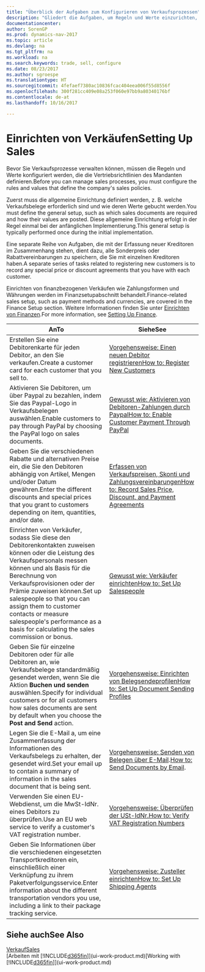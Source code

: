 ```yaml
---
title: "Überblick der Aufgaben zum Konfigurieren von Verkaufsprozessen"
description: "Gliedert die Aufgaben, um Regeln und Werte einzurichten, um Ihre Vertriebsrichtlinien und Arbeitsgänge zu definieren."
documentationcenter: 
author: SorenGP
ms.prod: dynamics-nav-2017
ms.topic: article
ms.devlang: na
ms.tgt_pltfrm: na
ms.workload: na
ms.search.keywords: trade, sell, configure
ms.date: 08/23/2017
ms.author: sgroespe
ms.translationtype: HT
ms.sourcegitcommit: 4fefaef7380ac10836fcac404eea006f55d8556f
ms.openlocfilehash: 300f281cc409e08a253f060e97bb9a80340176bf
ms.contentlocale: de-at
ms.lasthandoff: 10/16/2017

---
```

# <a name="setting-up-sales"></a><span data-ttu-id="0a76d-103">Einrichten von Verkäufen</span><span class="sxs-lookup"><span data-stu-id="0a76d-103">Setting Up Sales</span></span>
<span data-ttu-id="0a76d-104">Bevor Sie Verkaufsprozesse verwalten können, müssen die Regeln und Werte konfiguriert werden, die die Vertriebsrichtlinien des Mandanten definieren.</span><span class="sxs-lookup"><span data-stu-id="0a76d-104">Before you can manage sales processes, you must configure the rules and values that define the company's sales policies.</span></span>

<span data-ttu-id="0a76d-105">Zuerst muss die allgemeine Einrichtung definiert werden, z. B. welche Verkaufsbelege erforderlich sind und wie deren Werte gebucht werden.</span><span class="sxs-lookup"><span data-stu-id="0a76d-105">You must define the general setup, such as which sales documents are required and how their values are posted.</span></span> <span data-ttu-id="0a76d-106">Diese allgemeine Einrichtung erfolgt in der Regel einmal bei der anfänglichen Implementierung.</span><span class="sxs-lookup"><span data-stu-id="0a76d-106">This general setup is typically performed once during the initial implementation.</span></span>

<span data-ttu-id="0a76d-107">Eine separate Reihe von Aufgaben, die mit der Erfassung neuer Kreditoren im Zusammenhang stehen, dient dazu, alle Sonderpreis oder Rabattvereinbarungen zu speichern, die Sie mit einzelnen Kreditoren haben.</span><span class="sxs-lookup"><span data-stu-id="0a76d-107">A separate series of tasks related to registering new customers is to record any special price or discount agreements that you have with each customer.</span></span>

<span data-ttu-id="0a76d-108">Einrichten von finanzbezogenen Verkäufen wie Zahlungsformen und Währungen werden im Finanzsetupabschnitt behandelt.</span><span class="sxs-lookup"><span data-stu-id="0a76d-108">Finance-related sales setup, such as payment methods and currencies, are covered in the Finance Setup section.</span></span> <span data-ttu-id="0a76d-109">Weitere Informationen finden Sie unter [Einrichten von Finanzen](finance-setup-finance.md).</span><span class="sxs-lookup"><span data-stu-id="0a76d-109">For more information, see [Setting Up Finance](finance-setup-finance.md).</span></span>

| <span data-ttu-id="0a76d-110">An</span><span class="sxs-lookup"><span data-stu-id="0a76d-110">To</span></span> | <span data-ttu-id="0a76d-111">Siehe</span><span class="sxs-lookup"><span data-stu-id="0a76d-111">See</span></span> |
| --- | --- |
| <span data-ttu-id="0a76d-112">Erstellen Sie eine Debitorenkarte für jeden Debitor, an den Sie verkaufen.</span><span class="sxs-lookup"><span data-stu-id="0a76d-112">Create a customer card for each customer that you sell to.</span></span> |[<span data-ttu-id="0a76d-113">Vorgehensweise: Einen neuen Debitor registrieren</span><span class="sxs-lookup"><span data-stu-id="0a76d-113">How to: Register New Customers</span></span>](sales-how-register-new-customers.md) |
| <span data-ttu-id="0a76d-114">Aktivieren Sie Debitoren, um über Paypal zu bezahlen, indem Sie das Paypal-Logo in Verkaufsbelegen auswählen.</span><span class="sxs-lookup"><span data-stu-id="0a76d-114">Enable customers to pay through PayPal by choosing the PayPal logo on sales documents.</span></span> |[<span data-ttu-id="0a76d-115">Gewusst wie: Aktivieren von Debitoren-Zahlungen durch Paypal</span><span class="sxs-lookup"><span data-stu-id="0a76d-115">How to: Enable Customer Payment Through PayPal</span></span>](sales-how-enable-payment-service-extensions.md) |
| <span data-ttu-id="0a76d-116">Geben Sie die verschiedenen Rabatte und alternativen Preise ein, die Sie den Debitoren abhängig von Artikel, Mengen und/oder Datum gewähren.</span><span class="sxs-lookup"><span data-stu-id="0a76d-116">Enter the different discounts and special prices that you grant to customers depending on item, quantities, and/or date.</span></span> |[<span data-ttu-id="0a76d-117">Erfassen von Verkaufspreisen, Skonti und Zahlungsvereinbarungen</span><span class="sxs-lookup"><span data-stu-id="0a76d-117">How to: Record Sales Price, Discount, and Payment Agreements</span></span>](sales-how-record-sales-price-discount-payment-agreements.md) |
| <span data-ttu-id="0a76d-118">Einrichten von Verkäufer, sodass Sie diese den Debitorenkontakten zuweisen können oder die Leistung des Verkaufspersonals messen können und als Basis für die Berechnung von Verkaufsprovisionen oder der Prämie zuweisen können.</span><span class="sxs-lookup"><span data-stu-id="0a76d-118">Set up salespeople so that you can assign them to customer contacts or measure salespeople's performance as a basis for calculating the sales commission or bonus.</span></span> |[<span data-ttu-id="0a76d-119">Gewusst wie: Verkäufer einrichten</span><span class="sxs-lookup"><span data-stu-id="0a76d-119">How to: Set Up Salespeople</span></span>](sales-how-setup-salespeople.md) |
| <span data-ttu-id="0a76d-120">Geben Sie für einzelne Debitoren oder für alle Debitoren an, wie Verkaufsbelege standardmäßig gesendet werden, wenn Sie die Aktion **Buchen und senden** auswählen.</span><span class="sxs-lookup"><span data-stu-id="0a76d-120">Specify for individual customers or for all customers how sales documents are sent by default when you choose the **Post and Send** action.</span></span> |[<span data-ttu-id="0a76d-121">Vorgehensweise: Einrichten von Belegsendeprofilen</span><span class="sxs-lookup"><span data-stu-id="0a76d-121">How to: Set Up Document Sending Profiles</span></span>](sales-how-setup-document-send-profiles.md) |
| <span data-ttu-id="0a76d-122">Legen Sie die E-Mail a, um eine Zusammenfassung der Informationen des Verkaufsbelegs zu erhalten, der gesendet wird.</span><span class="sxs-lookup"><span data-stu-id="0a76d-122">Set your email up to contain a summary of information in the sales document that is being sent.</span></span> |<span data-ttu-id="0a76d-123">[Vorgehensweise: Senden von Belegen über E-Mail](ui-how-send-documents-email.md).</span><span class="sxs-lookup"><span data-stu-id="0a76d-123">[How to: Send Documents by Email](ui-how-send-documents-email.md).</span></span> |
|<span data-ttu-id="0a76d-124">Verwenden Sie einen EU-Webdienst, um die MwSt-IdNr. eines Debitors zu überprüfen.</span><span class="sxs-lookup"><span data-stu-id="0a76d-124">Use an EU web service to verify a customer's VAT registration number.</span></span>|[<span data-ttu-id="0a76d-125">Vorgehensweise: Überprüfen der USt-IdNr.</span><span class="sxs-lookup"><span data-stu-id="0a76d-125">How to: Verify VAT Registration Numbers</span></span>](sales-how-to-verify-vat-registration-numbers.md)|
|<span data-ttu-id="0a76d-126">Geben Sie Informationen über die verschiedenen eingesetzten Transportkreditoren ein, einschließlich einer Verknüpfung zu ihrem Paketverfolgungsservice.</span><span class="sxs-lookup"><span data-stu-id="0a76d-126">Enter information about the different transportation vendors you use, including a link to their package tracking service.</span></span>|[<span data-ttu-id="0a76d-127">Vorgehensweise: Zusteller einrichten</span><span class="sxs-lookup"><span data-stu-id="0a76d-127">How to: Set Up Shipping Agents</span></span>](sales-how-to-set-up-shipping-agents.md)|

## <a name="see-also"></a><span data-ttu-id="0a76d-128">Siehe auch</span><span class="sxs-lookup"><span data-stu-id="0a76d-128">See Also</span></span>
[<span data-ttu-id="0a76d-129">Verkauf</span><span class="sxs-lookup"><span data-stu-id="0a76d-129">Sales</span></span>](sales-manage-sales.md)  
<span data-ttu-id="0a76d-130">[Arbeiten mit [!INCLUDE[d365fin](includes/d365fin_md.md)]](ui-work-product.md)</span><span class="sxs-lookup"><span data-stu-id="0a76d-130">[Working with [!INCLUDE[d365fin](includes/d365fin_md.md)]](ui-work-product.md)</span></span>

